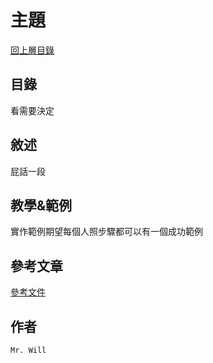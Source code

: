 # 主題

[回上層目錄](../README.md)

## 目錄
看需要決定

## 敘述
屁話一段

## 教學&範例
實作範例期望每個人照步驟都可以有一個成功範例

## 參考文章
[參考文件](網址)

## 作者
`Mr. Will`
